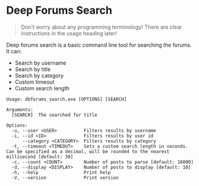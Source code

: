 # Deep Forums Search 
> Don't worry about any programming terminology! There are clear instructions in the usage heading later!

Deep forums search is a basic command line tool for searching the forums. It can: 

- Search by username
- Search by title
- Search by category
- Custom timeout
- Custom search length

```
Usage: dbforums_search.exe [OPTIONS] [SEARCH]

Arguments:
  [SEARCH]  The searched for title

Options:
  -u, --user <USER>          Filters results by username
  -i, --id <ID>              Filters results by user id
      --category <CATEGORY>  Filters results by category
  -t, --timeout <TIMEOUT>    Sets a custom search length in seconds. Can be specified as a decimal, will be rounded to the nearest millisecond [default: 30]
  -c, --count <COUNT>        Number of posts to parse [default: 16000]
  -d, --display <DISPLAY>    Number of posts to display [default: 10]
  -h, --help                 Print help
  -V, --version              Print version
                                                      
```
